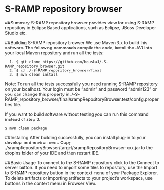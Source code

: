 S-RAMP repository browser
==========================
##Summary
S-RAMP repository browser provides view for using S-RAMP repository in Eclipse Based applications, such as Eclipse, JBoss Developer Studio etc.

##Building S-RAMP repository browser
We use Maven 3.x to build this software. The following commands compile the code, install the JAR into your local Maven repository and run all  the tests:

      1. $ git clone https://github.com/bouskaJ/-S-RAMP_repository_browser.git
      2. $ cd ./-S-RAMP_repository_browser/final
      3. $ mvn clean install

Note: To run all the tests successfully you need running S-RAMP repository on your localhost. Your login must be “admin” and password “admin123” or you can change this property in ./-S-RAMP_repository_browser/final/srampRepositoryBrowser.test/config.properties file.

If you want to build software without testing you can run this command instead of step 3.

    $ mvn clean package

##Installing 
After building successfully, you can install plug-in to your development environment. Copy ./srampRepositoryBrowser/target/srampRepositoryBrowser-xxx.jar to the dropins folder of your IDE and then restart IDE.

##Basic Usage
To connect to the S-RAMP repository click to the Connect to server button. If you need to import some files to repository, use the Import to S-RAMP repository button in the context menu of your Package Explorer. To delete artifacts or importing artifacts to your project's workspace, use buttons in the context menu in Browser View.



